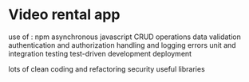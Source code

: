 # Video rental app 

use of : 
npm
asynchronous javascript 
CRUD operations 
data validation
authentication and authorization 
handling and logging errors
unit and integration testing 
test-driven development
deployment 


lots of 
clean coding and refactoring 
security 
useful libraries 
